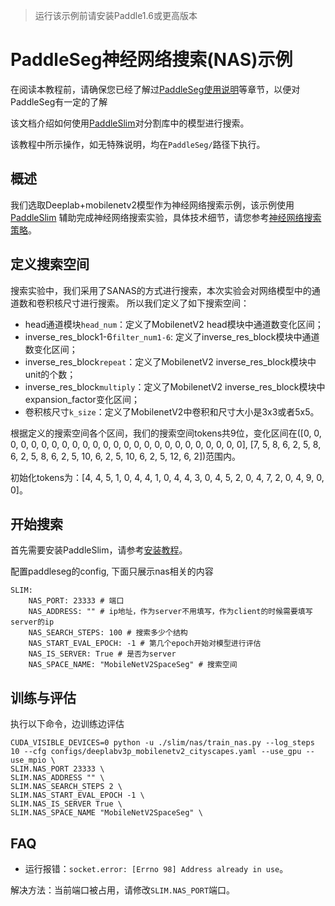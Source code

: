 >运行该示例前请安装Paddle1.6或更高版本

# PaddleSeg神经网络搜索(NAS)示例

在阅读本教程前，请确保您已经了解过[PaddleSeg使用说明](../../docs/usage.md)等章节，以便对PaddleSeg有一定的了解

该文档介绍如何使用[PaddleSlim](https://paddlepaddle.github.io/PaddleSlim)对分割库中的模型进行搜索。

该教程中所示操作，如无特殊说明，均在`PaddleSeg/`路径下执行。

## 概述

我们选取Deeplab+mobilenetv2模型作为神经网络搜索示例，该示例使用[PaddleSlim](https://github.com/PaddlePaddle/PaddleSlim)
辅助完成神经网络搜索实验，具体技术细节，请您参考[神经网络搜索策略](https://github.com/PaddlePaddle/PaddleSlim/blob/4670a79343c191b61a78e416826d122eea52a7ab/docs/zh_cn/tutorials/image_classification_nas_quick_start.ipynb)。


## 定义搜索空间
搜索实验中，我们采用了SANAS的方式进行搜索，本次实验会对网络模型中的通道数和卷积核尺寸进行搜索。
所以我们定义了如下搜索空间：
- head通道模块`head_num`：定义了MobilenetV2 head模块中通道数变化区间；
- inverse_res_block1-6`filter_num1-6`: 定义了inverse_res_block模块中通道数变化区间；
- inverse_res_block`repeat`：定义了MobilenetV2 inverse_res_block模块中unit的个数；
- inverse_res_block`multiply`：定义了MobilenetV2 inverse_res_block模块中expansion_factor变化区间；
- 卷积核尺寸`k_size`：定义了MobilenetV2中卷积和尺寸大小是3x3或者5x5。

根据定义的搜索空间各个区间，我们的搜索空间tokens共9位，变化区间在([0, 0, 0, 0, 0, 0, 0, 0, 0, 0, 0, 0, 0, 0, 0, 0, 0, 0, 0, 0, 0, 0, 0, 0, 0], [7, 5, 8, 6, 2, 5, 8, 6, 2, 5, 8, 6, 2, 5, 10, 6, 2, 5, 10, 6, 2, 5, 12, 6, 2])范围内。  


初始化tokens为：[4, 4, 5, 1, 0, 4, 4, 1, 0, 4, 4, 3, 0, 4, 5, 2, 0, 4, 7, 2, 0, 4, 9, 0, 0]。

## 开始搜索
首先需要安装PaddleSlim，请参考[安装教程](https://paddlepaddle.github.io/PaddleSlim/#_2)。

配置paddleseg的config, 下面只展示nas相关的内容

```shell
SLIM:
    NAS_PORT: 23333 # 端口
    NAS_ADDRESS: "" # ip地址，作为server不用填写，作为client的时候需要填写server的ip
    NAS_SEARCH_STEPS: 100 # 搜索多少个结构
    NAS_START_EVAL_EPOCH: -1 # 第几个epoch开始对模型进行评估
    NAS_IS_SERVER: True # 是否为server
    NAS_SPACE_NAME: "MobileNetV2SpaceSeg" # 搜索空间
```

## 训练与评估
执行以下命令，边训练边评估
```shell
CUDA_VISIBLE_DEVICES=0 python -u ./slim/nas/train_nas.py --log_steps 10 --cfg configs/deeplabv3p_mobilenetv2_cityscapes.yaml --use_gpu --use_mpio \
SLIM.NAS_PORT 23333 \
SLIM.NAS_ADDRESS "" \
SLIM.NAS_SEARCH_STEPS 2 \
SLIM.NAS_START_EVAL_EPOCH -1 \
SLIM.NAS_IS_SERVER True \
SLIM.NAS_SPACE_NAME "MobileNetV2SpaceSeg" \
```


## FAQ
- 运行报错：`socket.error: [Errno 98] Address already in use`。

解决方法：当前端口被占用，请修改`SLIM.NAS_PORT`端口。

